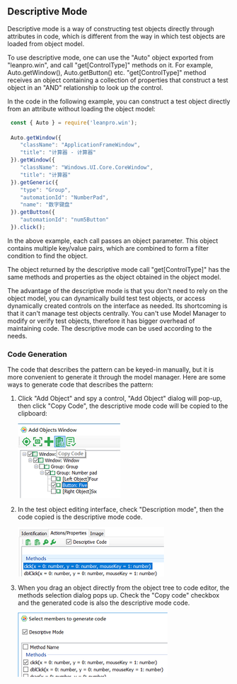 ## Descriptive Mode

Descriptive mode is a way of constructing test objects directly through attributes in code, which is different from the way in which test objects are loaded from object model.


To use descriptive mode, one can use the "Auto" object exported from "leanpro.win", and call "get[ControlType]" methods on it. For example, Auto.getWindow(), Auto.getButton() etc. "get[ControlType]" method receives an object containing a collection of properties that construct a test object in an "AND" relationship to look up the control.

In the code in the following example, you can construct a test object directly from an attribute without loading the object model:
  
   ```javascript
    const { Auto } = require('leanpro.win');

    Auto.getWindow({
       "className": "ApplicationFrameWindow",
       "title": "计算器 ‎- 计算器"
    }).getWindow({
       "className": "Windows.UI.Core.CoreWindow",
       "title": "计算器"
    }).getGeneric({
       "type": "Group",
       "automationId": "NumberPad",
       "name": "数字键盘"
    }).getButton({
       "automationId": "num5Button"
    }).click();
   ```

In the above example, each call passes an object parameter. This object contains multiple key/value pairs, which are combined to form a filter condition to find the object.

The object returned by the descriptive mode call "get[ControlType]" has the same methods and properties as the object obtained in the object model.

The advantage of the descriptive mode is that you don't need to rely on the object model, you can dynamically build test test objects, or access dynamically created controls on the interface as needed. Its shortcoming is that it can't manage test objects centrally. You can't use Model Manager to modify or verify test objects, therefore it has bigger overhead of maintaining code. The descriptive mode can be used according to the needs.

### Code Generation

The code that describes the pattern can be keyed-in manually, but it is more convenient to generate it through the model manager. Here are some ways to generate code that describes the pattern:

1. Click "Add Object" and spy a control, "Add Object" dialog will pop-up, then click "Copy Code", the descriptive mode code will be copied to the clipboard:

   ![](assets/add_object_code.png)

2. In the test object editing interface, check "Description mode", then the code copied is the descriptive mode code.

   ![](assets/object_edit_code.png)
   
3. When you drag an object directly from the object tree to code editor, the methods selection dialog pops up. Check the "Copy code" checkbox and the generated code is also the descriptive mode code.

   ![](assets/drag_object_code.png)
   